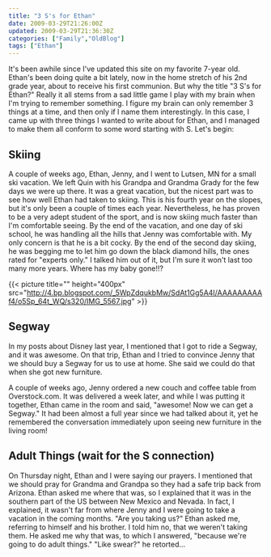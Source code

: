 ```yaml
---
title: "3 S's for Ethan"
date: 2009-03-29T21:26:00Z
updated: 2009-03-29T21:36:30Z
categories: ["Family","OldBlog"]
tags: ["Ethan"]
---
```


It's been awhile since I've updated this site on my favorite 7-year old.  Ethan's been doing quite a bit lately, now in the home stretch of his 2nd grade year, about to receive his first communion.  But why the title "3 S's for Ethan?"  Really it all stems from a sad little game I play with my brain when I'm trying to remember something.  I figure my brain can only remember 3 things at a time, and then only if I name them interestingly.  In this case, I came up with three things I wanted to write about for Ethan, and I managed to make them all conform to some word starting with S.  Let's begin:

## Skiing

A couple of weeks ago, Ethan, Jenny, and I went to Lutsen, MN for a small ski vacation.  We left Quin with his Grandpa and Grandma Grady for the few days we were up there.  It was a great vacation, but the nicest part was to see how well Ethan had taken to skiing.  This is his fourth year on the slopes, but it's only been a couple of times each year.  Nevertheless, he has proven to be a very adept student of the sport, and is now skiing much faster than I'm comfortable seeing.  By the end of the vacation, and one day of ski school, he was handling all the hills that Jenny was comfortable with.  My only concern is that he is a bit cocky.  By the end of the second day skiing, he was begging me to let him go down the black diamond hills, the ones rated for "experts only."  I talked him out of it, but I'm sure it won't last too many more years.  Where has my baby gone!!?

{{< picture title="" height="400px" src="http://4.bp.blogspot.com/_5WpZdqukbMw/SdAt1Gg5A4I/AAAAAAAAAf4/o5Sp_64t_WQ/s320/IMG_5567.jpg" >}}

## Segway

In my posts about Disney last year, I mentioned that I got to ride a Segway, and it was awesome.  On that trip, Ethan and I tried to convince Jenny that we should buy a Segway for us to use at home.  She said we could do that when she got new furniture.

A couple of weeks ago, Jenny ordered a new couch and coffee table from Overstock.com.  It was delivered a week later, and while I was putting it together, Ethan came in the room and said, "awesome!  Now we can get a Segway."  It had been almost a full year since we had talked about it, yet he remembered the conversation immediately upon seeing new furniture in the living room!

## Adult Things (wait for the S connection)

On Thursday night, Ethan and I were saying our prayers.  I mentioned that we should pray for Grandma and Grandpa so they had a safe trip back from Arizona.  Ethan asked me where that was, so I explained that it was in the southern part of the US between New Mexico and Nevada.  In fact, I explained, it wasn't far from where Jenny and I were going to take a vacation in the coming months.  "Are you taking us?"  Ethan asked me, referring to himself and his brother.  I told him no, that we weren't taking them.  He asked me why that was, to which I answered, "because we're going to do adult things."  "Like swear?"  he retorted...
